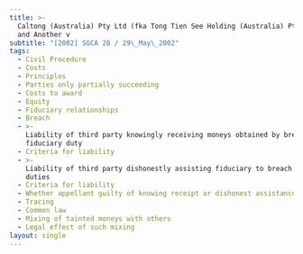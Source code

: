 ```yaml
---
title: >-
  Caltong (Australia) Pty Ltd (fka Tong Tien See Holding (Australia) Pty Ltd)
  and Another v
subtitle: "[2002] SGCA 28 / 29\_May\_2002"
tags:
  - Civil Procedure
  - Costs
  - Principles
  - Parties only partially succeeding
  - Costs to award
  - Equity
  - Fiduciary relationships
  - Breach
  - >-
    Liability of third party knowingly receiving moneys obtained by breach of
    fiduciary duty
  - Criteria for liability
  - >-
    Liability of third party dishonestly assisting fiduciary to breach fiduciary
    duties
  - Criteria for liability
  - Whether appellant guilty of knowing receipt or dishonest assistance
  - Tracing
  - Common law
  - Mixing of tainted moneys with others
  - Legal effect of such mixing
layout: single
---
```


